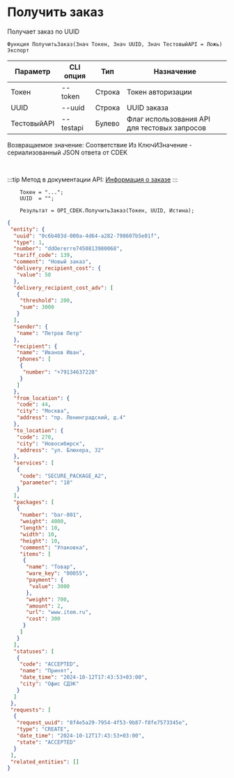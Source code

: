 ﻿---
sidebar_position: 4
---

# Получить заказ
 Получает заказ по UUID



`Функция ПолучитьЗаказ(Знач Токен, Знач UUID, Знач ТестовыйAPI = Ложь) Экспорт`

  | Параметр | CLI опция | Тип | Назначение |
  |-|-|-|-|
  | Токен | --token | Строка | Токен авторизации |
  | UUID | --uuid | Строка | UUID заказа |
  | ТестовыйAPI | --testapi | Булево | Флаг использования API для тестовых запросов |

  
  Возвращаемое значение:   Соответствие Из КлючИЗначение - сериализованный JSON ответа от CDEK

<br/>

:::tip
Метод в документации API: [Информация о заказе](https://api-docs.cdek.ru/29923975.html)
:::
<br/>


```bsl title="Пример кода"
    Токен = "...";
    UUID  = "";

    Результат = OPI_CDEK.ПолучитьЗаказ(Токен, UUID, Истина);
```
    



```json title="Результат"
{
 "entity": {
  "uuid": "0c6b403d-000a-4d64-a282-798607b5e01f",
  "type": 1,
  "number": "ddOererre7450813980068",
  "tariff_code": 139,
  "comment": "Новый заказ",
  "delivery_recipient_cost": {
   "value": 50
  },
  "delivery_recipient_cost_adv": [
   {
    "threshold": 200,
    "sum": 3000
   }
  ],
  "sender": {
   "name": "Петров Петр"
  },
  "recipient": {
   "name": "Иванов Иван",
   "phones": [
    {
     "number": "+79134637228"
    }
   ]
  },
  "from_location": {
   "code": 44,
   "city": "Москва",
   "address": "пр. Ленинградский, д.4"
  },
  "to_location": {
   "code": 270,
   "city": "Новосибирск",
   "address": "ул. Блюхера, 32"
  },
  "services": [
   {
    "code": "SECURE_PACKAGE_A2",
    "parameter": "10"
   }
  ],
  "packages": [
   {
    "number": "bar-001",
    "weight": 4000,
    "length": 10,
    "width": 10,
    "height": 10,
    "comment": "Упаковка",
    "items": [
     {
      "name": "Товар",
      "ware_key": "00055",
      "payment": {
       "value": 3000
      },
      "weight": 700,
      "amount": 2,
      "url": "www.item.ru",
      "cost": 300
     }
    ]
   }
  ],
  "statuses": [
   {
    "code": "ACCEPTED",
    "name": "Принят",
    "date_time": "2024-10-12T17:43:53+03:00",
    "city": "Офис СДЭК"
   }
  ]
 },
 "requests": [
  {
   "request_uuid": "8f4e5a29-7954-4f53-9b87-f8fe7573345e",
   "type": "CREATE",
   "date_time": "2024-10-12T17:43:53+03:00",
   "state": "ACCEPTED"
  }
 ],
 "related_entities": []
}
```
